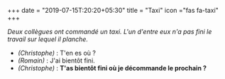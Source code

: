 +++
date = "2019-07-15T:20:20+05:30"
title = "Taxi"
icon ="fas fa-taxi"
+++

_Deux collègues ont commandé un taxi. L'un d'entre eux n'a pas fini le travail sur lequel il planche._

* _(Christophe)_ : T'en es où ?
* _(Romain)_ : J'ai bientôt fini.
* _(Christophe)_ : **T'as bientôt fini où je décommande le prochain ?**

